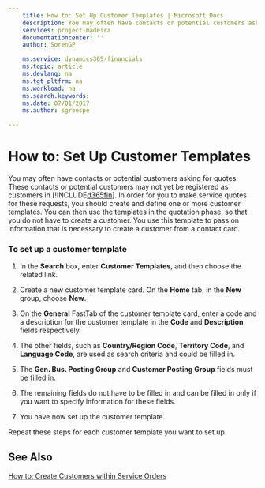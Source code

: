 ```yaml
---
    title: How to: Set Up Customer Templates | Microsoft Docs
    description: You may often have contacts or potential customers asking for quotes. These contacts or potential customers may not yet be registered as customers in [!INCLUDE[d365fin](../../includes/d365fin_md.md)]. In order for you to make service quotes for these requests, you should create and define one or more customer templates. You can then use the templates in the quotation phase, so that you do not have to create a customer. You use this template to pass on information that is necessary to create a customer from a contact card.
    services: project-madeira
    documentationcenter: ''
    author: SorenGP

    ms.service: dynamics365-financials
    ms.topic: article
    ms.devlang: na
    ms.tgt_pltfrm: na
    ms.workload: na
    ms.search.keywords:
    ms.date: 07/01/2017
    ms.author: sgroespe

---
```

# How to: Set Up Customer Templates
You may often have contacts or potential customers asking for quotes. These contacts or potential customers may not yet be registered as customers in [!INCLUDE[d365fin](../../includes/d365fin_md.md)]. In order for you to make service quotes for these requests, you should create and define one or more customer templates. You can then use the templates in the quotation phase, so that you do not have to create a customer. You use this template to pass on information that is necessary to create a customer from a contact card.  
  
### To set up a customer template  
  
1.  In the **Search** box, enter **Customer Templates**, and then choose the related link.  
  
2.  Create a new customer template card. On the **Home** tab, in the **New** group, choose **New**.  
  
3.  On the **General** FastTab of the customer template card, enter a code and a description for the customer template in the **Code** and **Description** fields respectively.  
  
4.  The other fields, such as **Country/Region Code**, **Territory Code**, and **Language Code**, are used as search criteria and could be filled in.  
  
5.  The **Gen. Bus. Posting Group** and **Customer Posting Group** fields must be filled in.  
  
6.  The remaining fields do not have to be filled in and can be filled in only if you want to specify information for these fields.  
  
7.  You have now set up the customer template.  
  
 Repeat these steps for each customer template you want to set up.  
  
## See Also  
 [How to: Create Customers within Service Orders](../how-to-create-customers-within-service-orders.md)